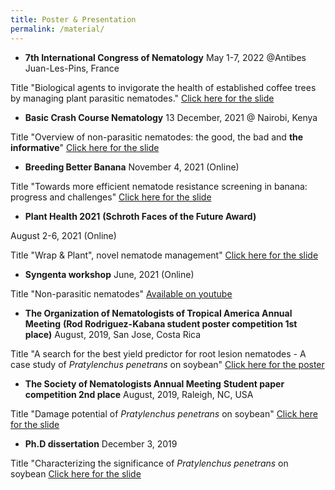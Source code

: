 ```yaml
---
title: Poster & Presentation 
permalink: /material/
--- 
```


- **7th International Congress of Nematology**
May 1-7, 2022 @Antibes Juan-Les-Pins, France

Title "Biological agents to invigorate the health of established coffee trees by managing plant parasitic nematodes."
[Click here for the slide]("../files/ICN2022.pdf")



- **Basic Crash Course Nematology**
13 December, 2021 @ Nairobi, Kenya

Title "Overview of non-parasitic nematodes: the good, the bad and **the informative**"
[Click here for the slide]("../files/BCCN2021.pdf")




- **Breeding Better Banana**
November 4, 2021 (Online)

Title "Towards more efficient nematode resistance screening in banana: progress and challenges"
[Click here for the slide]("../files/ABBB.pdf")



- **Plant Health 2021**
**(Schroth Faces of the Future Award)**

August 2-6, 2021 (Online)

Title "Wrap & Plant", novel nematode management"
[Click here for the slide]("../files/PlantHealth2021.pdf")



- **Syngenta workshop**
June, 2021 (Online)

Title "Non-parasitic nematodes"
[Available on youtube](https://www.youtube.com/watch?v=WYr11nKgYF4)


- **The Organization of Nematologists of Tropical America Annual Meeting**
**(Rod Rodriguez-Kabana student poster competition 1st place)**
August, 2019, San Jose, Costa Rica

Title "A search for the best yield predictor for root lesion nematodes - A case study of *Pratylenchus penetrans* on soybean"
[Click here for the poster]("../files/ONTA2019_poster.pdf")


- **The Society of Nematologists Annual Meeting**
**Student paper competition 2nd place**
August, 2019, Raleigh, NC, USA

Title "Damage potential of *Pratylenchus penetrans* on soybean"
[Click here for the slide]("../files/SON2019.pdf")


- **Ph.D dissertation**
December 3, 2019

Title "Characterizing the significance of *Pratylenchus penetrans* on soybean
[Click here for the slide]("../files/PhDdissertation.pdf")


